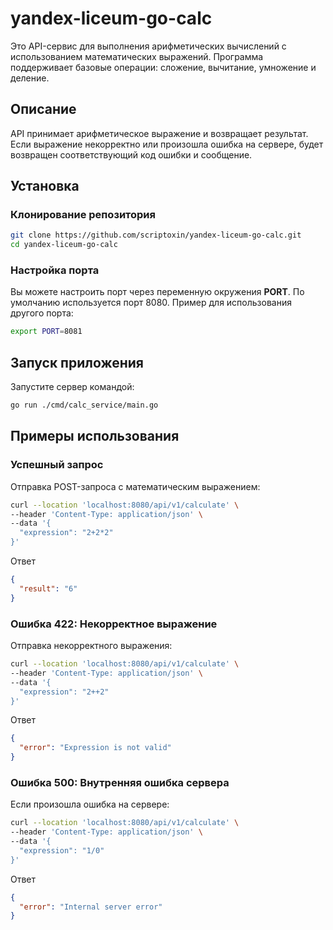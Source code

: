 # yandex-liceum-go-calc

Это API-сервис для выполнения арифметических вычислений с использованием математических выражений. Программа поддерживает базовые операции: сложение, вычитание, умножение и деление.

## Описание

API принимает арифметическое выражение и возвращает результат. Если выражение некорректно или произошла ошибка на сервере, будет возвращен соответствующий код ошибки и сообщение.

## Установка

### Клонирование репозитория

```bash
git clone https://github.com/scriptoxin/yandex-liceum-go-calc.git
cd yandex-liceum-go-calc
```

### Настройка порта

Вы можете настроить порт через переменную окружения **PORT**. По умолчанию используется порт 8080. Пример для использования другого порта:

```bash
export PORT=8081
```

## Запуск приложения

Запустите сервер командой:

```bash
go run ./cmd/calc_service/main.go
```

## Примеры использования

### Успешный запрос

Отправка POST-запроса с математическим выражением:

```bash
curl --location 'localhost:8080/api/v1/calculate' \
--header 'Content-Type: application/json' \
--data '{
  "expression": "2+2*2"
}'
```

Ответ

```json
{
  "result": "6"
}
```

### Ошибка 422: Некорректное выражение

Отправка некорректного выражения:

```bash
curl --location 'localhost:8080/api/v1/calculate' \
--header 'Content-Type: application/json' \
--data '{
  "expression": "2++2"
}'
```

Ответ

```json
{
  "error": "Expression is not valid"
}
```

### Ошибка 500: Внутренняя ошибка сервера

Если произошла ошибка на сервере:

```bash
curl --location 'localhost:8080/api/v1/calculate' \
--header 'Content-Type: application/json' \
--data '{
  "expression": "1/0"
}'
```

Ответ

```json
{
  "error": "Internal server error"
}
```
